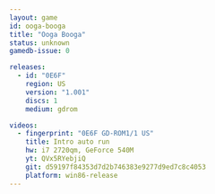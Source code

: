```yaml
---
layout: game
id: ooga-booga
title: "Ooga Booga"
status: unknown
gamedb-issue: 0

releases:
  - id: "0E6F"
    region: US
    version: "1.001"
    discs: 1
    medium: gdrom

videos:
  - fingerprint: "0E6F GD-ROM1/1 US"
    title: Intro auto run
    hw: i7 2720qm, GeForce 540M
    yt: QVx5RYebjiQ
    git: d59197f84353d7d2b746383e9277d9ed7c8c4053
    platform: win86-release
---
```

